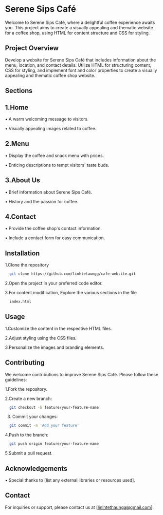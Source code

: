 
# Serene Sips Café

Welcome to Serene Sips Café, where a delightful coffee experience awaits you. This project aims to create a visually appealing and thematic website for a coffee shop, using HTML for content structure and CSS for styling.



## Project Overview

Develop a website for Serene Sips Café that includes information about the menu, location, and contact details. Utilize HTML for structuring content, CSS for styling, and implement font and color properties to create a visually appealing and thematic coffee shop website.
## Sections

## 1.Home
• A warm welcoming message to visitors.

• Visually appealing images related to coffee.
## 2.Menu
• Display the coffee and snack menu with prices.

• Enticing descriptions to tempt visitors' taste buds.
## 3.About Us
• Brief information about Serene Sips Café.

• History and the passion for coffee.
## 4.Contact
• Provide the coffee shop's contact information.

• Include a contact form for easy communication.
## Installation

1.Clone the repository

```bash
  git clone https://github.com/linhtetaungg/cafe-website.git
```

2.Open the project in your preferred code editor.

3.For content modification, Explore the various sections in the file 
```bash
  index.html
```
## Usage
1.Customize the content in the respective HTML files.

2.Adjust styling using the CSS files.

3.Personalize the images and branding elements.


## Contributing

We welcome contributions to improve Serene Sips Café. Please follow these guidelines:

1.Fork the repository.

2.Create a new branch: 

```bash
  git checkout -b feature/your-feature-name
```

3. Commit your changes: 


```bash
  git commit -m 'Add your feature'
```

4.Push to the branch: 


```bash
  git push origin feature/your-feature-name
```

5.Submit a pull request.
## Acknowledgements
• Special thanks to [list any external libraries or resources used].
## Contact
For inquiries or support, please contact us at [linlhtethaunga@gmail.com].

